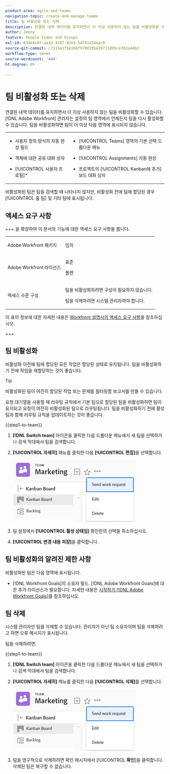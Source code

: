 ```yaml
---
product-area: agile-and-teams
navigation-topic: create-and-manage-teams
title: 팀 비활성화 또는 삭제
description: 연결된 내역 데이터를 유지하면서 더 이상 사용하지 않는 팀을 비활성화할 수 있습니다. Adobe Workfront 관리자는 설정의 팀 영역에서 언제든지 팀을 다시 활성화할 수 있습니다.
author: Jenny
feature: People Teams and Groups
exl-id: 634e4c0f-aa1d-4197-92e3-54f414344ac0
source-git-commit: c711541f3e166f9700195420711d95ce782a44b2
workflow-type: tm+mt
source-wordcount: '444'
ht-degree: 0%

---
```


# 팀 비활성화 또는 삭제

연결된 내역 데이터를 유지하면서 더 이상 사용하지 않는 팀을 비활성화할 수 있습니다. [!DNL Adobe Workfront] 관리자는 설정의 팀 영역에서 언제든지 팀을 다시 활성화할 수 있습니다. 팀을 비활성화하면 팀이 더 이상 다음 영역에 표시되지 않습니다.

<table style="table-layout:auto"> 
 <col> 
 <col> 
 <tbody> 
  <tr> 
   <td> 
    <ul> 
     <li> <p>사용자 정의 양식의 자동 완성 필드</p> </li> 
    </ul> 
    <ul> 
     <li> <p>객체에 대한 공유 대화 상자</p> </li> 
     <li> <p>[!UICONTROL 사용자 프로필]*</p> </li> 
    </ul> </td> 
   <td> 
    <ul> 
     <li> <p>[!UICONTROL Teams] 영역의 기본 선택 드롭다운 메뉴</p> </li> 
     <li> <p>[!UICONTROL Assignments] 자동 완성</p> </li> 
     <li> <p>프로젝트의 [!UICONTROL Kanban에 추가] 보드 대화 상자</p> </li> 
    </ul> </td> 
  </tr> 
 </tbody> 
</table>

비활성화된 팀은 팀을 검색할 때 나타나지 않지만, 비활성화 전에 팀에 할당된 경우 [!UICONTROL 홈 팀] 및 기타 팀에 표시됩니다.

## 액세스 요구 사항

+++ 을 확장하여 이 문서의 기능에 대한 액세스 요구 사항을 봅니다.

<table style="table-layout:auto"> 
 <col> 
 <col> 
 <tbody> 
  <tr data-mc-conditions=""> 
   <td role="rowheader"> <p>Adobe Workfront 패키지</p> </td> 
   <td>임의</td> 
  </tr> 
  <tr> 
   <td role="rowheader">Adobe Workfront 라이선스</td> 
   <td>
   <p>표준</p>
   <p>플랜</p></td>
  </tr> 
  <tr>
   <td>액세스 수준 구성</td>
   <td><p>팀을 비활성화하려면 구성이 필요하지 않습니다.</p>
   <p>팀을 삭제하려면 시스템 관리자여야 합니다.</p></td>
  </tr>
 </tbody> 
</table>

이 표의 정보에 대한 자세한 내용은 [Workfront 설명서의 액세스 요구 사항](/help/quicksilver/administration-and-setup/add-users/access-levels-and-object-permissions/access-level-requirements-in-documentation.md)을 참조하십시오.

+++

## 팀 비활성화

비활성화 이전에 팀에 할당된 모든 작업은 할당된 상태로 유지됩니다. 팀을 비활성화하기 전에 작업을 재할당하는 것이 좋습니다.

>[!TIP]
>
>비활성화된 팀이 여전히 할당된 작업 또는 문제를 필터링할 보고서를 만들 수 있습니다.

요청 대기열을 사용할 때 라우팅 규칙에서 기본 팀으로 할당된 팀을 비활성화하면 팀이 유지되고 요청이 여전히 비활성화된 팀으로 라우팅됩니다. 팀을 비활성화하기 전에 활성 팀과 함께 라우팅 규칙을 업데이트하는 것이 좋습니다.

{{step1-to-team}}

1. **[!DNL Switch team]** 아이콘을 클릭한 다음 드롭다운 메뉴에서 새 팀을 선택하거나 검색 막대에서 팀을 검색합니다.
1. **[!UICONTROL 자세히]** 메뉴를 클릭한 다음 **[!UICONTROL 편집]**&#x200B;을 선택합니다.

   ![](assets/edit-team-settings.png)

1. 팀 설정에서 **[!UICONTROL 활성 상태임]** 확인란의 선택을 취소하십시오.
1. **[!UICONTROL 변경 내용 저장]**&#x200B;을 클릭합니다.

## 팀 비활성화의 알려진 제한 사항

비활성화된 팀은 다음 영역에 표시됩니다.

* [!DNL Workfront Goals]의 소유자 필드. [!DNL Adobe Workfront Goals]에 대한 추가 라이선스가 필요합니다. 자세한 내용은 [시작하기 [!DNL Adobe Workfront Goals]](../../workfront-goals/goal-management/getting-started-with-wf-goals.md)를 참조하십시오.

## 팀 삭제

시스템 관리자만 팀을 삭제할 수 있습니다. 관리자가 아닌 팀 소유자이며 팀을 삭제하려고 하면 오류 메시지가 표시됩니다.

팀을 삭제하려면:

{{step1-to-team}}

1. **[!DNL Switch team]** 아이콘을 클릭한 다음 드롭다운 메뉴에서 새 팀을 선택하거나 검색 막대에서 팀을 검색합니다.
1. **[!UICONTROL 자세히]** 메뉴를 클릭한 다음 **[!UICONTROL 삭제]**&#x200B;를 선택합니다.

   ![](assets/edit-team-settings.png)

1. 팀을 영구적으로 삭제하려면 확인 메시지에서 [!UICONTROL **확인**]&#x200B;을 클릭합니다. 삭제된 팀은 복구할 수 없습니다.
